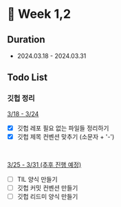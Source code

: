 # 📅 Week 1,2
 
## Duration
- 2024.03.18 - 2024.03.31

## Todo List

### 깃헙 정리
<u> 3/18 - 3/24 </u>
- [X] 깃헙 레포 필요 없는 파일들 정리하기
- [X] 깃헙 제목 컨벤션 맞추기 (소문자 + '-')

<br/>

<u> 3/25 - 3/31 (추후 진행 예정) </u>
- [ ] TIL 양식 만들기
- [ ] 깃헙 커밋 컨벤션 만들기
- [ ] 깃헙 리드미 양식 만들기
